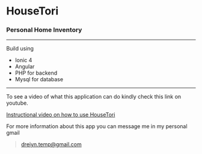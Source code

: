 # HouseTori

### Personal Home Inventory

---

Build using

- Ionic 4
- Angular
- PHP for backend
- Mysql for database

---

To see a video of what this application can do kindly check this link on youtube.

[Instructional video on how to use HouseTori](https://www.youtube.com/watch?v=3gkpDavjKOE&ab_channel=RyanAndreiTemporaza)

For more information about this app you can message me in my personal gmail

> dreiyn.temp@gmail.com
